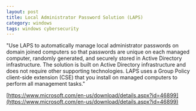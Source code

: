 ```yaml
---
layout: post
title: Local Administrator Password Solution (LAPS)
category: windows
tags: windows cybersecurity
---
```

"Use LAPS to automatically manage local administrator passwords on domain joined computers so that passwords are unique on each managed computer, randomly generated, and securely stored in Active Directory infrastructure. The solution is built on Active Directory infrastructure and does not require other supporting technologies. LAPS uses a Group Policy client-side extension (CSE) that you install on managed computers to perform all management tasks."

[https://www.microsoft.com/en-us/download/details.aspx?id=46899](https://www.microsoft.com/en-us/download/details.aspx?id=46899)
